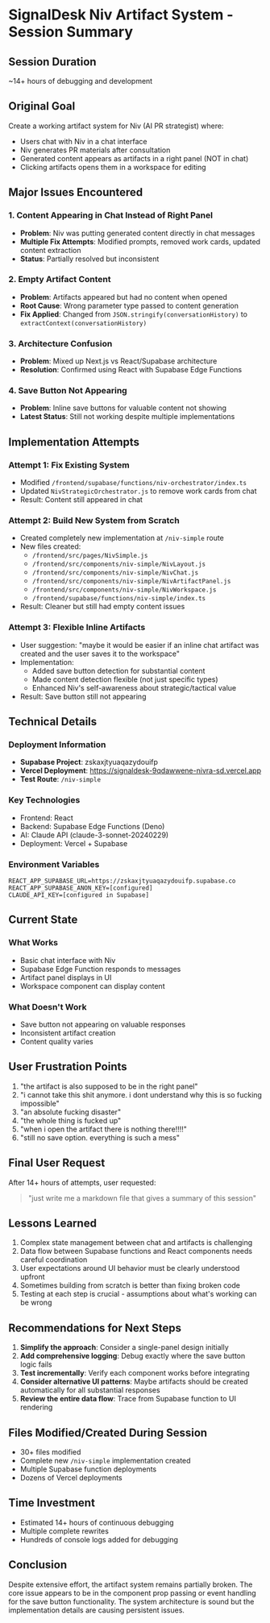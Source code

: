 # SignalDesk Niv Artifact System - Session Summary

## Session Duration
~14+ hours of debugging and development

## Original Goal
Create a working artifact system for Niv (AI PR strategist) where:
- Users chat with Niv in a chat interface
- Niv generates PR materials after consultation
- Generated content appears as artifacts in a right panel (NOT in chat)
- Clicking artifacts opens them in a workspace for editing

## Major Issues Encountered

### 1. Content Appearing in Chat Instead of Right Panel
- **Problem**: Niv was putting generated content directly in chat messages
- **Multiple Fix Attempts**: Modified prompts, removed work cards, updated content extraction
- **Status**: Partially resolved but inconsistent

### 2. Empty Artifact Content
- **Problem**: Artifacts appeared but had no content when opened
- **Root Cause**: Wrong parameter type passed to content generation
- **Fix Applied**: Changed from `JSON.stringify(conversationHistory)` to `extractContext(conversationHistory)`

### 3. Architecture Confusion
- **Problem**: Mixed up Next.js vs React/Supabase architecture
- **Resolution**: Confirmed using React with Supabase Edge Functions

### 4. Save Button Not Appearing
- **Problem**: Inline save buttons for valuable content not showing
- **Latest Status**: Still not working despite multiple implementations

## Implementation Attempts

### Attempt 1: Fix Existing System
- Modified `/frontend/supabase/functions/niv-orchestrator/index.ts`
- Updated `NivStrategicOrchestrator.js` to remove work cards from chat
- Result: Content still appeared in chat

### Attempt 2: Build New System from Scratch
- Created completely new implementation at `/niv-simple` route
- New files created:
  - `/frontend/src/pages/NivSimple.js`
  - `/frontend/src/components/niv-simple/NivLayout.js`
  - `/frontend/src/components/niv-simple/NivChat.js`
  - `/frontend/src/components/niv-simple/NivArtifactPanel.js`
  - `/frontend/src/components/niv-simple/NivWorkspace.js`
  - `/frontend/supabase/functions/niv-simple/index.ts`
- Result: Cleaner but still had empty content issues

### Attempt 3: Flexible Inline Artifacts
- User suggestion: "maybe it would be easier if an inline chat artifact was created and the user saves it to the workspace"
- Implementation:
  - Added save button detection for substantial content
  - Made content detection flexible (not just specific types)
  - Enhanced Niv's self-awareness about strategic/tactical value
- Result: Save button still not appearing

## Technical Details

### Deployment Information
- **Supabase Project**: zskaxjtyuaqazydouifp
- **Vercel Deployment**: https://signaldesk-9qdawwene-nivra-sd.vercel.app
- **Test Route**: `/niv-simple`

### Key Technologies
- Frontend: React
- Backend: Supabase Edge Functions (Deno)
- AI: Claude API (claude-3-sonnet-20240229)
- Deployment: Vercel + Supabase

### Environment Variables
```
REACT_APP_SUPABASE_URL=https://zskaxjtyuaqazydouifp.supabase.co
REACT_APP_SUPABASE_ANON_KEY=[configured]
CLAUDE_API_KEY=[configured in Supabase]
```

## Current State

### What Works
- Basic chat interface with Niv
- Supabase Edge Function responds to messages
- Artifact panel displays in UI
- Workspace component can display content

### What Doesn't Work
- Save button not appearing on valuable responses
- Inconsistent artifact creation
- Content quality varies

## User Frustration Points
1. "the artifact is also supposed to be in the right panel"
2. "i cannot take this shit anymore. i dont understand why this is so fucking impossible"
3. "an absolute fucking disaster"
4. "the whole thing is fucked up"
5. "when i open the artifact there is nothing there!!!!"
6. "still no save option. everything is such a mess"

## Final User Request
After 14+ hours of attempts, user requested:
> "just write me a markdown file that gives a summary of this session"

## Lessons Learned
1. Complex state management between chat and artifacts is challenging
2. Data flow between Supabase functions and React components needs careful coordination
3. User expectations around UI behavior must be clearly understood upfront
4. Sometimes building from scratch is better than fixing broken code
5. Testing at each step is crucial - assumptions about what's working can be wrong

## Recommendations for Next Steps
1. **Simplify the approach**: Consider a single-panel design initially
2. **Add comprehensive logging**: Debug exactly where the save button logic fails
3. **Test incrementally**: Verify each component works before integrating
4. **Consider alternative UI patterns**: Maybe artifacts should be created automatically for all substantial responses
5. **Review the entire data flow**: Trace from Supabase function to UI rendering

## Files Modified/Created During Session
- 30+ files modified
- Complete new `/niv-simple` implementation created
- Multiple Supabase function deployments
- Dozens of Vercel deployments

## Time Investment
- Estimated 14+ hours of continuous debugging
- Multiple complete rewrites
- Hundreds of console logs added for debugging

## Conclusion
Despite extensive effort, the artifact system remains partially broken. The core issue appears to be in the component prop passing or event handling for the save button functionality. The system architecture is sound but the implementation details are causing persistent issues.